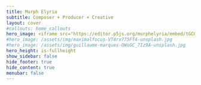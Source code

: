 ```yaml
---
title: Murph Elyria
subtitle: Composer + Producer + Creative
layout: cover
#callouts: home_callouts
hero_image: <iframe src="https://editor.p5js.org/murphelyria/embed/tGCOpTkiQ"></iframe>
#hero_image: /assets/img/maximalfocus-VT4rx775FT4-unsplash.jpg
#hero_image: /assets/img/guillaume-marques-OWsGC_7Iz9A-unsplash.jpg
hero_height: is-fullheight
show_sidebar: false
hide_footer: true
hide_content: true
menubar: false
---
```

